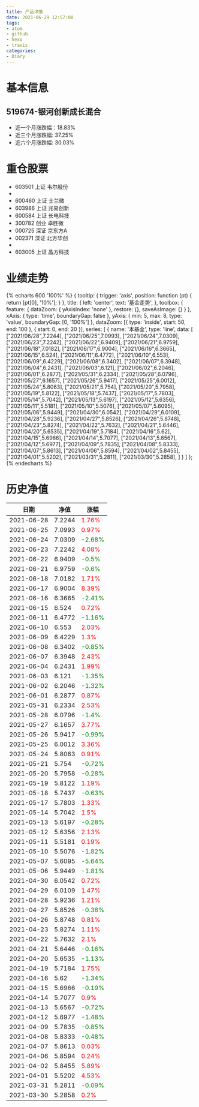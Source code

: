 ```yaml
---
title: 产品详情
date: 2021-06-29 12:57:00
tags:
- atom
- github
- hexo
- travis
categories:
- Diary
---
```


# 基本信息
## 519674-银河创新成长混合
- 近一个月涨跌幅：18.83%
- 近三个月涨跌幅: 37.25%
- 近六个月涨跌幅: 30.03%

# 重仓股票
- 603501 上证 韦尔股份
- 
- 600460 上证 士兰微
- 603986 上证 兆易创新
- 600584 上证 长电科技
- 300782 创业 卓胜微
- 000725 深证 京东方A
- 002371 深证 北方华创
- 
- 603005 上证 晶方科技
# 业绩走势

{% echarts 600 '100%' %}
{
  tooltip: {
        trigger: 'axis',
        position: function (pt) {
            return [pt[0], '10%'];
        }
    },
    title: {
        left: 'center',
        text: '基金走势',
    },
    toolbox: {
        feature: {
            dataZoom: {
                yAxisIndex: 'none'
            },
            restore: {},
            saveAsImage: {}
        }
    },
    xAxis: {
        type: 'time',
        boundaryGap: false
    },
    yAxis: {
        min: 5,
        max: 8,
        type: 'value',
        boundaryGap: [0, '100%']
    },
    dataZoom: [{
        type: 'inside',
        start: 50,
        end: 100
    }, {
        start: 0,
        end: 20
    }],
    series: [
        {
            name: '本基金',
            type: 'line',
            data: [
["2021/06/28",7.2244],
["2021/06/25",7.0993],
["2021/06/24",7.0309],
["2021/06/23",7.2242],
["2021/06/22",6.9409],
["2021/06/21",6.9759],
["2021/06/18",7.0182],
["2021/06/17",6.9004],
["2021/06/16",6.3665],
["2021/06/15",6.524],
["2021/06/11",6.4772],
["2021/06/10",6.553],
["2021/06/09",6.4229],
["2021/06/08",6.3402],
["2021/06/07",6.3948],
["2021/06/04",6.2431],
["2021/06/03",6.121],
["2021/06/02",6.2046],
["2021/06/01",6.2877],
["2021/05/31",6.2334],
["2021/05/28",6.0796],
["2021/05/27",6.1657],
["2021/05/26",5.9417],
["2021/05/25",6.0012],
["2021/05/24",5.8063],
["2021/05/21",5.754],
["2021/05/20",5.7958],
["2021/05/19",5.8122],
["2021/05/18",5.7437],
["2021/05/17",5.7803],
["2021/05/14",5.7042],
["2021/05/13",5.6197],
["2021/05/12",5.6356],
["2021/05/11",5.5181],
["2021/05/10",5.5076],
["2021/05/07",5.6095],
["2021/05/06",5.9449],
["2021/04/30",6.0542],
["2021/04/29",6.0109],
["2021/04/28",5.9236],
["2021/04/27",5.8526],
["2021/04/26",5.8748],
["2021/04/23",5.8274],
["2021/04/22",5.7632],
["2021/04/21",5.6446],
["2021/04/20",5.6535],
["2021/04/19",5.7184],
["2021/04/16",5.62],
["2021/04/15",5.6966],
["2021/04/14",5.7077],
["2021/04/13",5.6567],
["2021/04/12",5.6977],
["2021/04/09",5.7835],
["2021/04/08",5.8333],
["2021/04/07",5.8613],
["2021/04/06",5.8594],
["2021/04/02",5.8455],
["2021/04/01",5.5202],
["2021/03/31",5.2811],
["2021/03/30",5.2858],
]
        }
    ]
};
{% endecharts %}

# 历史净值

| 日期 | 净值 | 涨幅 |
| --- | --- | --- |
|2021-06-28|7.2244|<font color=red>1.76%</font>|
|2021-06-25|7.0993|<font color=red>0.97%</font>|
|2021-06-24|7.0309|<font color=green>-2.68%</font>|
|2021-06-23|7.2242|<font color=red>4.08%</font>|
|2021-06-22|6.9409|<font color=green>-0.5%</font>|
|2021-06-21|6.9759|<font color=green>-0.6%</font>|
|2021-06-18|7.0182|<font color=red>1.71%</font>|
|2021-06-17|6.9004|<font color=red>8.39%</font>|
|2021-06-16|6.3665|<font color=green>-2.41%</font>|
|2021-06-15|6.524|<font color=red>0.72%</font>|
|2021-06-11|6.4772|<font color=green>-1.16%</font>|
|2021-06-10|6.553|<font color=red>2.03%</font>|
|2021-06-09|6.4229|<font color=red>1.3%</font>|
|2021-06-08|6.3402|<font color=green>-0.85%</font>|
|2021-06-07|6.3948|<font color=red>2.43%</font>|
|2021-06-04|6.2431|<font color=red>1.99%</font>|
|2021-06-03|6.121|<font color=green>-1.35%</font>|
|2021-06-02|6.2046|<font color=green>-1.32%</font>|
|2021-06-01|6.2877|<font color=red>0.87%</font>|
|2021-05-31|6.2334|<font color=red>2.53%</font>|
|2021-05-28|6.0796|<font color=green>-1.4%</font>|
|2021-05-27|6.1657|<font color=red>3.77%</font>|
|2021-05-26|5.9417|<font color=green>-0.99%</font>|
|2021-05-25|6.0012|<font color=red>3.36%</font>|
|2021-05-24|5.8063|<font color=red>0.91%</font>|
|2021-05-21|5.754|<font color=green>-0.72%</font>|
|2021-05-20|5.7958|<font color=green>-0.28%</font>|
|2021-05-19|5.8122|<font color=red>1.19%</font>|
|2021-05-18|5.7437|<font color=green>-0.63%</font>|
|2021-05-17|5.7803|<font color=red>1.33%</font>|
|2021-05-14|5.7042|<font color=red>1.5%</font>|
|2021-05-13|5.6197|<font color=green>-0.28%</font>|
|2021-05-12|5.6356|<font color=red>2.13%</font>|
|2021-05-11|5.5181|<font color=red>0.19%</font>|
|2021-05-10|5.5076|<font color=green>-1.82%</font>|
|2021-05-07|5.6095|<font color=green>-5.64%</font>|
|2021-05-06|5.9449|<font color=green>-1.81%</font>|
|2021-04-30|6.0542|<font color=red>0.72%</font>|
|2021-04-29|6.0109|<font color=red>1.47%</font>|
|2021-04-28|5.9236|<font color=red>1.21%</font>|
|2021-04-27|5.8526|<font color=green>-0.38%</font>|
|2021-04-26|5.8748|<font color=red>0.81%</font>|
|2021-04-23|5.8274|<font color=red>1.11%</font>|
|2021-04-22|5.7632|<font color=red>2.1%</font>|
|2021-04-21|5.6446|<font color=green>-0.16%</font>|
|2021-04-20|5.6535|<font color=green>-1.13%</font>|
|2021-04-19|5.7184|<font color=red>1.75%</font>|
|2021-04-16|5.62|<font color=green>-1.34%</font>|
|2021-04-15|5.6966|<font color=green>-0.19%</font>|
|2021-04-14|5.7077|<font color=red>0.9%</font>|
|2021-04-13|5.6567|<font color=green>-0.72%</font>|
|2021-04-12|5.6977|<font color=green>-1.48%</font>|
|2021-04-09|5.7835|<font color=green>-0.85%</font>|
|2021-04-08|5.8333|<font color=green>-0.48%</font>|
|2021-04-07|5.8613|<font color=red>0.03%</font>|
|2021-04-06|5.8594|<font color=red>0.24%</font>|
|2021-04-02|5.8455|<font color=red>5.89%</font>|
|2021-04-01|5.5202|<font color=red>4.53%</font>|
|2021-03-31|5.2811|<font color=green>-0.09%</font>|
|2021-03-30|5.2858|<font color=red>0.2%</font>|
